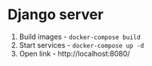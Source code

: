 # Django server
1. Build images - `docker-compose build`
2. Start services - `docker-compose up -d`
3. Open link - http://localhost:8080/
